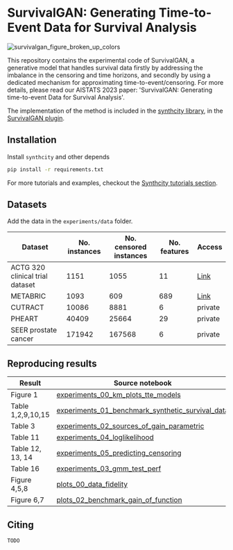 # SurvivalGAN: Generating Time-to-Event Data for Survival Analysis
 
 ![survivalgan_figure_broken_up_colors](https://user-images.githubusercontent.com/1623754/214367703-f429e91b-966d-4241-a920-710d49a7460d.png)

 
This repository contains the experimental code of SurvivalGAN, a generative model that handles survival data firstly by addressing the imbalance in the censoring and time horizons, and secondly by using a dedicated mechanism for approximating time-to-event/censoring. For more details, please read our AISTATS 2023 paper: 'SurvivalGAN: Generating time-to-event Data for Survival Analysis'. 
 
The implementation of the method is included in the [synthcity library](https://github.com/vanderschaarlab/synthcity), in the [SurvivalGAN plugin](https://github.com/vanderschaarlab/synthcity/blob/main/src/synthcity/plugins/survival_analysis/plugin_survival_gan.py).
 
## Installation
 
Install `synthcity` and other depends
```bash
pip install -r requirements.txt
```

For more tutorials and examples, checkout the [Synthcity tutorials section](https://github.com/vanderschaarlab/synthcity#-tutorials).

## Datasets

Add the data in the `experiments/data` folder.

| Dataset               | No. instances | No. censored instances | No. features | Access |
|---------------------------------|------------------------|---------------------------------|-----------------------|---------------------------|
| ACTG 320 clinical trial dataset | 1151                   | 1055                            | 11                    | [Link](https://github.com/sebp/scikit-survival/blob/master/sksurv/datasets/data/actg320.arff)                      |
| METABRIC                        | 1093                   | 609                             | 689                   | [Link](https://www.kaggle.com/datasets/raghadalharbi/breast-cancer-gene-expression-profiles-metabric)                  |
| CUTRACT                         | 10086                  | 8881                            | 6                     | private                   |
| PHEART                          | 40409                  | 25664                           | 29                    | private                   |
| SEER prostate cancer            | 171942                 | 167568                          | 6                     | private                      |

## Reproducing results

| **Result**        | **Source notebook**                                                                                                    |
|-------------------|------------------------------------------------------------------------------------------------------------------------|
| Figure 1          | [experiments_00_km_plots_tte_models](experiments/experiments_00_km_plots_tte_models.ipynb)                             |
| Table 1,2,9,10,15 | [experiments_01_benchmark_synthetic_survival_data](experiments/experiments_01_benchmark_synthetic_survival_data.ipynb) |
| Table 3           | [experiments_02_sources_of_gain_parametric](experiments/experiments_02_sources_of_gain_parametric.ipynb)               |
| Table 11          | [experiments_04_loglikelihood](experiments/experiments_04_loglikelihood.ipynb)                                         |
| Table 12, 13, 14  | [experiments_05_predicting_censoring](experiments/experiments_05_predicting_censoring.ipynb)                           |
| Table 16          | [experiments_03_gmm_test_perf](experiments/experiments_03_gmm_test_perf.ipynb)                                         |
| Figure 4,5,8      | [plots_00_data_fidelity](experiments/plots_00_data_fidelity.ipynb)                                                     |
| Figure 6,7        | [plots_02_benchmark_gain_of_function](experiments/plots_02_benchmark_gain_of_function.ipynb)                           |

## Citing
```TODO```
